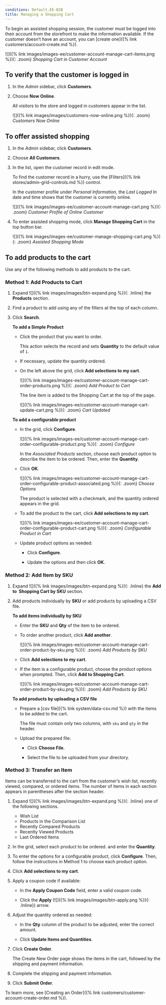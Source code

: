 ```yaml
---
conditions: Default.EE-B2B
title: Managing a Shopping Cart
---
```


To begin an assisted shopping session, the customer must be logged into their account from the storefront to make the information available. If the customer doesn’t have an account, you can [create one]({% link customers/account-create.md %}).

![]({% link images/images-ee/customer-account-manage-cart-items.png %}){: .zoom}
_Shopping Cart in Customer Account_

## To verify that the customer is logged in

1. In the _Admin_ sidebar, click **Customers**.

1. Choose **Now Online**.

    All visitors to the store and logged in customers appear in the list.

   ![]({% link images/images/customers-now-online.png %}){: .zoom}
   _Customers Now Online_

## To offer assisted shopping

1. In the _Admin_ sidebar, click **Customers**.

1. Choose **All Customers**.

1. In the list, open the customer record in edit mode.

    To find the customer record in a hurry, use the [Filters]({% link stores/admin-grid-controls.md %}) control.

    In the customer profile under _Personal Information_, the _Last Logged In_ date and time shows that the customer is currently online.

    ![]({% link images/images-ee/customer-account-manage-cart.png %}){: .zoom}
    _Customer Profile of Online Customer_

1. To enter assisted shopping mode, click **Manage Shopping Cart** in the top button bar.

    ![]({% link images/images-ee/customer-manage-shopping-cart.png %}){: .zoom}
    _Assisted Shopping Mode_

## To add products to the cart

Use any of the following methods to add products to the cart.

### Method 1: Add Products to Cart

1. Expand ![]({% link images/images/btn-expand.png %}){: .Inline} the **Products** section.

1. Find a product to add using any of the filters at the top of each column.

1. Click **Search**.

    **To add a Simple Product**

      - Click the product that you want to order.

        This action selects the record and sets **Quantity** to the default value of `1`.

      - If necessary, update the quantity ordered.

      - On the left above the grid, click **Add selections to my cart**.

        ![]({% link images/images-ee/customer-account-manage-cart-order-products.png %}){: .zoom}
        _Add Product to Cart_

        The line item is added to the Shopping Cart at the top of the page.

        ![]({% link images/images-ee/customer-account-manage-cart-update-cart.png %}){: .zoom}
        _Cart Updated_

    **To add a configurable product**

      - In the grid, click **Configure**.

        ![]({% link images/images-ee/customer-account-manage-cart-order-configurable-product.png %}){: .zoom}
        _Configure_

        In the _Associated Products_ section, choose each product option to describe the item to be ordered. Then, enter the **Quantity**.

      - Click **OK**.

        ![]({% link images/images-ee/customer-account-manage-cart-order-configurable-product-associated.png %}){: .zoom}
        _Choose Options_

        The product is selected with a checkmark, and the quantity ordered appears in the grid.

      - To add the product to the cart, click **Add selections to my cart**.

        ![]({% link images/images-ee/customer-account-manage-cart-order-configurable-product-cart.png %}){: .zoom}
        _Configurable Product in Cart_

      - Update product options as needed:

         - Click **Configure**.

         - Update the options and then click **OK**.

### Method 2: Add Item by SKU

1. Expand ![]({% link images/images/btn-expand.png %}){: .Inline} the **Add to  Shopping Cart by SKU** section.

1. Add products individually by **SKU** or add products by uploading a CSV file.

    **To add items individually by SKU**

      - Enter the **SKU** and **Qty** of the item to be ordered.

      - To order another product, click **Add another**.

        ![]({% link images/images-ee/customer-account-manage-cart-order-product-by-sku.png %}){: .zoom}
        _Add Products by SKU_

      - Click **Add selections to my cart**.

      - If the item is a configurable product, choose the product options when prompted. Then, click **Add to Shopping Cart**.

        ![]({% link images/images-ee/customer-account-manage-cart-order-product-by-sku.png %}){: .zoom}
        _Add Products by SKU_

    **To add products by uploading a CSV file**

      - Prepare a [csv file]({% link system/data-csv.md %}) with the items to be added to the cart.

        The file must contain only two columns, with `sku` and `qty` in the header.

      - Upload the prepared file:

         - Click **Choose File**.

         - Select the file to be uploaded from your directory.

### Method 3: Transfer an Item

Items can be transferred to the cart from the customer’s wish list, recently viewed, compared, or ordered items. The number of items in each section appears in parentheses after the section header.

1. Expand ![]({% link images/images/btn-expand.png %}){: .Inline} one of the following sections.

    - Wish List
    - Products in the Comparison List
    - Recently Compared Products
    - Recently Viewed Products
    - Last Ordered Items

1. In the grid, select each product to be ordered. and enter the **Quantity**.

1. To enter the options for a configurable product, click **Configure**. Then, follow the instructions in Method 1 to choose each product option.

1. Click **Add selections to my cart**.

1. Apply a coupon code if available:

    - In the **Apply Coupon Code** field, enter a valid coupon code.

    - Click the **Apply** (![]({% link images/images/btn-apply.png %}){: .Inline}) arrow.

1. Adjust the quantity ordered as needed:

    - In the **Qty** column of the product to be adjusted, enter the correct amount.

    - Click **Update Items and Quantities**.

1. Click **Create Order**.

    The Create New Order page shows the items in the cart, followed by the shipping and payment information.

1. Complete the shipping and payment information.

1. Click **Submit Order**.

To learn more, see [Creating an Order]({% link customers/customer-account-create-order.md %}).
